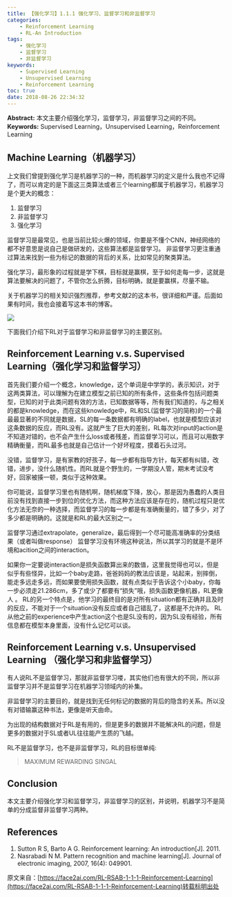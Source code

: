 ```yaml
---
title: 【强化学习】1.1.1 强化学习、监督学习和非监督学习
categories:
    - Reinforcement Learning
    - RL-An Introduction
tags:
    - 强化学习
    - 监督学习
    - 非监督学习
keywords:
    - Supervised Learning
    - Unsupervised Learning
    - Reinforcement Learning
toc: true
date: 2018-08-26 22:34:32
---
```


**Abstract:** 本文主要介绍强化学习，监督学习，非监督学习之间的不同。
**Keywords:** Supervised Learning，Unsupervised Learning，Reinforcement Learning

<!--more-->
## Machine Learning（机器学习）
上文我们曾提到强化学习是机器学习的一种，而机器学习的定义是什么我也不记得了，而可以肯定的是下面这三类算法或者三个learning都属于机器学习，机器学习是个更大的概念：
1. 监督学习
2. 非监督学习
3. 强化学习

监督学习是最常见，也是当前比较火爆的领域，你要是不懂个CNN，神经网络的都不好意思是说自己是做研发的，这些算法都是监督学习。
非监督学习更注重通过算法来找到一些为标记的数据的背后的关系，比如常见的聚类算法。

强化学习，最形象的过程就是学下棋，目标就是赢棋，至于如何走每一步，这就是算法要解决的问题了，不管你怎么折腾，目标明确，就是要赢棋，尽量不输。

关于机器学习的相关知识强烈推荐，参考文献2的这本书，很详细和严谨。后面如果有时间，我也会接着写这本书的博客。

![](./images.jpeg)

下面我们介绍下RL对于监督学习和非监督学习的主要区别。

## Reinforcement Learning v.s. Supervised Learning（强化学习和监督学习）

首先我们要介绍一个概念，knowledge，这个单词是中学学的，表示知识，对于这两类算法，可以理解为在建立模型之前已知的所有条件，这些条件包括问题类型，已知的对于此类问题有效的方法，已知数据等等，所有我们知道的，与之相关的都是knowledge，而在这些knowledge中，RL和SL(监督学习的简称)的一个最最最显著的不同就是数据，SL的每一条数据都有明确的label，也就是模型应该对这条数据的反应，而RL没有。这就产生了巨大的差别，RL每次对input的action是不知道对错的，也不会产生什么loss或者残差，而监督学习可以，而且可以用数字精确衡量，而RL最多也就是自己估计一个好坏程度，摸着石头过河。

没错，监督学习，是有家教的好孩子，每一步都有指导方针，每天都有纠错，改错，进步，没什么随机性。而RL就是个野生的，一学期没人管，期末考试没考好，回家被揍一顿，类似于这种效果。

你可能说，监督学习里也有随机啊，随机梯度下降，放心，那是因为愚蠢的人类目前没有找到直接一步到位的优化方法，而这种方法应该是存在的，随机过程只是优化方法无奈的一种选择，而监督学习的每一步都是有准确衡量的，错了多少，对了多少都是明确的。这就是和RL的最大区别之一。

监督学习通过extrapolate，generalize，最后得到一个尽可能高准确率的分类结果（或者叫做response）
监督学习没有环境这种说法，所以其学习的就是不是环境和acition之间的interaction。

如果你一定要说interaction是损失函数算出来的数值，这里我觉得也可以，但是似乎有些怪异，比如一个baby走路，爸爸妈妈的教法应该是，站起来，别摔倒，能走多远走多远，而如果要使用损失函数，就有点类似于告诉这个小baby，你每一步必须走21.286cm，多了或少了都要有“损失”哦，损失函数更像机器，RL更像人
。
RL的另一个特点是，他学习的最终目的是对所有situation都有正确并且及时的反应，不能对于一个situation没有反应或者自己错乱了，这都是不允许的。
RL从他之前的experience中产生action这个也是SL没有的，因为SL没有经验，所有信息都在模型本身里面，没有什么记忆可以谈。


## Reinforcement Learning v.s. Unsupervised Learning （强化学习和非监督学习）

有人说RL不是监督学习，那就非监督学习喽，其实他们也有很大的不同，所以非监督学习并不是监督学习在机器学习领域内的补集。

非监督学习的主要目的，就是找到无任何标记的数据的背后的隐含的关系。所以没有对错输赢这种书法，更像是听天由命。

为出现的结构数据对于RL是有用的，但是更多的数据并不能解决RL的问题，但是更多的数据对于SL或者UL往往能产生质的飞越。

RL不是监督学习，也不是非监督学习，RL的目标很单纯:

> MAXIMUM REWARDING SINGAL


## Conclusion
本文主要介绍强化学习和监督学习，非监督学习的区别，并说明，机器学习不是简单的分成监督非监督学习两种。



## References
1. Sutton R S, Barto A G. Reinforcement learning: An introduction[J]. 2011.
2. Nasrabadi N M. Pattern recognition and machine learning[J]. Journal of electronic imaging, 2007, 16(4): 049901.


原文来自：[https://face2ai.com/RL-RSAB-1-1-1-Reinforcement-Learning](https://face2ai.com/RL-RSAB-1-1-1-Reinforcement-Learning)转载标明出处
